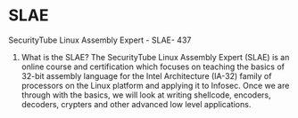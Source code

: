 SLAE
====

SecurityTube Linux Assembly Expert - SLAE- 437

1. What is the SLAE?
The SecurityTube Linux Assembly Expert (SLAE) is an online course and certification which focuses on teaching the basics
of 32-bit assembly language for the Intel Architecture (IA-32) family of processors on the Linux platform and applying it to Infosec. Once we are through with the basics, 
we will look at writing shellcode, encoders, decoders, crypters and other advanced low level applications.

